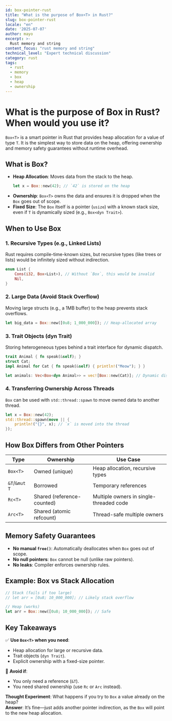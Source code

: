 ```yaml
---
id: box-pointer-rust
title: "What is the purpose of Box<T> in Rust?"
slug: box-pointer-rust
locale: "en"
date: '2025-07-07'
author: mayo
excerpt: >-
  Rust memory and string
content_focus: "rust memory and string"
technical_level: "Expert technical discussion"
category: rust
tags:
  - rust
  - memory
  - box
  - heap
  - ownership
---
```


# What is the purpose of Box<T> in Rust? When would you use it?

`Box<T>` is a smart pointer in Rust that provides heap allocation for a value of type `T`. It is the simplest way to store data on the heap, offering ownership and memory safety guarantees without runtime overhead.

## What is Box<T>?

- **Heap Allocation**: Moves data from the stack to the heap.
  ```rust
  let x = Box::new(42); // `42` is stored on the heap
  ```
- **Ownership**: `Box<T>` owns the data and ensures it is dropped when the `Box` goes out of scope.
- **Fixed Size**: The `Box` itself is a pointer (`usize`) with a known stack size, even if `T` is dynamically sized (e.g., `Box<dyn Trait>`).

## When to Use Box<T>

### 1. Recursive Types (e.g., Linked Lists)
Rust requires compile-time-known sizes, but recursive types (like trees or lists) would be infinitely sized without indirection.

```rust
enum List {
    Cons(i32, Box<List>), // Without `Box`, this would be invalid
    Nil,
}
```

### 2. Large Data (Avoid Stack Overflow)
Moving large structs (e.g., a 1MB buffer) to the heap prevents stack overflows.

```rust
let big_data = Box::new([0u8; 1_000_000]); // Heap-allocated array
```

### 3. Trait Objects (dyn Trait)
Storing heterogeneous types behind a trait interface for dynamic dispatch.

```rust
trait Animal { fn speak(&self); }
struct Cat;
impl Animal for Cat { fn speak(&self) { println!("Meow"); } }

let animals: Vec<Box<dyn Animal>> = vec![Box::new(Cat)]; // Dynamic dispatch
```

### 4. Transferring Ownership Across Threads
`Box` can be used with `std::thread::spawn` to move owned data to another thread.

```rust
let x = Box::new(42);
std::thread::spawn(move || {
    println!("{}", x); // `x` is moved into the thread
});
```

## How Box<T> Differs from Other Pointers

| **Type** | **Ownership** | **Use Case** |
|----------|---------------|--------------|
| `Box<T>` | Owned (unique) | Heap allocation, recursive types |
| `&T`/`&mut T` | Borrowed | Temporary references |
| `Rc<T>` | Shared (reference-counted) | Multiple owners in single-threaded code |
| `Arc<T>` | Shared (atomic refcount) | Thread-safe multiple owners |

## Memory Safety Guarantees

- **No manual `free()`**: Automatically deallocates when `Box` goes out of scope.
- **No null pointers**: `Box` cannot be null (unlike raw pointers).
- **No leaks**: Compiler enforces ownership rules.

## Example: Box vs Stack Allocation

```rust
// Stack (fails if too large)
// let arr = [0u8; 10_000_000]; // Likely stack overflow

// Heap (works)
let arr = Box::new([0u8; 10_000_000]); // Safe
```

## Key Takeaways

✅ **Use `Box<T>` when you need**:
- Heap allocation for large or recursive data.
- Trait objects (`dyn Trait`).
- Explicit ownership with a fixed-size pointer.

🚫 **Avoid if**:
- You only need a reference (`&T`).
- You need shared ownership (use `Rc` or `Arc` instead).

**Thought Experiment**: What happens if you try to `Box` a value already on the heap?  
**Answer**: It’s fine—just adds another pointer indirection, as the `Box` will point to the new heap allocation.
